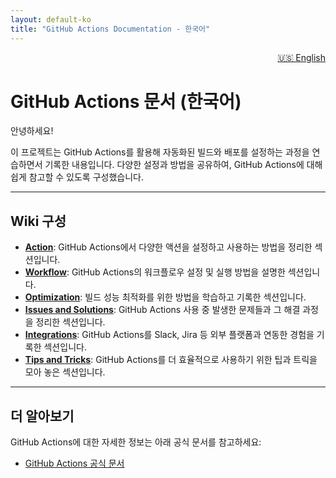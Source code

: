 ```yaml
---
layout: default-ko
title: "GitHub Actions Documentation - 한국어"
---
```


<p align="right">
  <a href="./en/index.md">🇺🇸 English</a>
</p>

# GitHub Actions 문서 (한국어)

안녕하세요!

이 프로젝트는 GitHub Actions를 활용해 자동화된 빌드와 배포를 설정하는 과정을 연습하면서 기록한 내용입니다.
다양한 설정과 방법을 공유하여, GitHub Actions에 대해 쉽게 참고할 수 있도록 구성했습니다.

---

## Wiki 구성

- **[Action](../Action.md)**: GitHub Actions에서 다양한 액션을 설정하고 사용하는 방법을 정리한 섹션입니다.
- **[Workflow](../Workflow.md)**: GitHub Actions의 워크플로우 설정 및 실행 방법을 설명한 섹션입니다.
- **[Optimization](../Optimization.md)**: 빌드 성능 최적화를 위한 방법을 학습하고 기록한 섹션입니다.
- **[Issues and Solutions](../Issues-and-Solutions.md)**: GitHub Actions 사용 중 발생한 문제들과 그 해결 과정을 정리한 섹션입니다.
- **[Integrations](../Integrations.md)**: GitHub Actions를 Slack, Jira 등 외부 플랫폼과 연동한 경험을 기록한 섹션입니다.
- **[Tips and Tricks](../Tips-and-Tricks.md)**: GitHub Actions를 더 효율적으로 사용하기 위한 팁과 트릭을 모아 놓은 섹션입니다.

---

## 더 알아보기

GitHub Actions에 대한 자세한 정보는 아래 공식 문서를 참고하세요:

- [GitHub Actions 공식 문서](https://docs.github.com/en/actions)
